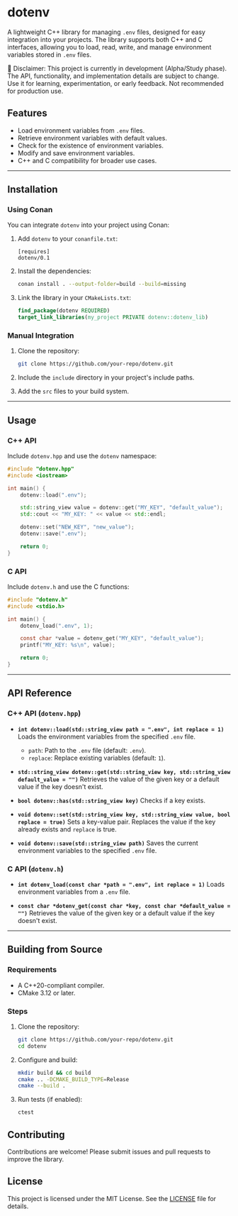 # dotenv

A lightweight C++ library for managing `.env` files, designed for easy integration into your projects. The library supports both C++ and C interfaces, allowing you to load, read, write, and manage environment variables stored in `.env` files.

🚧 Disclaimer: This project is currently in development (Alpha/Study phase).
The API, functionality, and implementation details are subject to change. Use it for learning, experimentation, or early feedback. Not recommended for production use.

## Features

- Load environment variables from `.env` files.
- Retrieve environment variables with default values.
- Check for the existence of environment variables.
- Modify and save environment variables.
- C++ and C compatibility for broader use cases.

---

## Installation

### Using Conan

You can integrate `dotenv` into your project using Conan:

1. Add `dotenv` to your `conanfile.txt`:
   ```plaintext
   [requires]
   dotenv/0.1
   ```

2. Install the dependencies:
   ```bash
   conan install . --output-folder=build --build=missing
   ```

3. Link the library in your `CMakeLists.txt`:
   ```cmake
   find_package(dotenv REQUIRED)
   target_link_libraries(my_project PRIVATE dotenv::dotenv_lib)
   ```

### Manual Integration

1. Clone the repository:
   ```bash
   git clone https://github.com/your-repo/dotenv.git
   ```

2. Include the `include` directory in your project's include paths.

3. Add the `src` files to your build system.

---

## Usage

### C++ API

Include `dotenv.hpp` and use the `dotenv` namespace:

```cpp
#include "dotenv.hpp"
#include <iostream>

int main() {
    dotenv::load(".env");

    std::string_view value = dotenv::get("MY_KEY", "default_value");
    std::cout << "MY_KEY: " << value << std::endl;

    dotenv::set("NEW_KEY", "new_value");
    dotenv::save(".env");

    return 0;
}
```

### C API

Include `dotenv.h` and use the C functions:

```c
#include "dotenv.h"
#include <stdio.h>

int main() {
    dotenv_load(".env", 1);

    const char *value = dotenv_get("MY_KEY", "default_value");
    printf("MY_KEY: %s\n", value);

    return 0;
}
```

---

## API Reference

### C++ API (`dotenv.hpp`)

- **`int dotenv::load(std::string_view path = ".env", int replace = 1)`**
  Loads the environment variables from the specified `.env` file.
  - `path`: Path to the `.env` file (default: `.env`).
  - `replace`: Replace existing variables (default: `1`).

- **`std::string_view dotenv::get(std::string_view key, std::string_view default_value = "")`**
  Retrieves the value of the given key or a default value if the key doesn't exist.

- **`bool dotenv::has(std::string_view key)`**
  Checks if a key exists.

- **`void dotenv::set(std::string_view key, std::string_view value, bool replace = true)`**
  Sets a key-value pair. Replaces the value if the key already exists and `replace` is true.

- **`void dotenv::save(std::string_view path)`**
  Saves the current environment variables to the specified `.env` file.

### C API (`dotenv.h`)

- **`int dotenv_load(const char *path = ".env", int replace = 1)`**
  Loads environment variables from a `.env` file.

- **`const char *dotenv_get(const char *key, const char *default_value = "")`**
  Retrieves the value of the given key or a default value if the key doesn't exist.

---

## Building from Source

### Requirements

- A C++20-compliant compiler.
- CMake 3.12 or later.

### Steps

1. Clone the repository:
   ```bash
   git clone https://github.com/your-repo/dotenv.git
   cd dotenv
   ```

2. Configure and build:
   ```bash
   mkdir build && cd build
   cmake .. -DCMAKE_BUILD_TYPE=Release
   cmake --build .
   ```

3. Run tests (if enabled):
   ```bash
   ctest
   ```

## Contributing

Contributions are welcome! Please submit issues and pull requests to improve the library.

## License

This project is licensed under the MIT License. See the [LICENSE](LICENSE) file for details.
